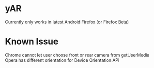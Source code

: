 yAR
===
Currently only works in latest Android Firefox (or Firefox Beta)

Known Issue
===
Chrome cannot let user choose front or rear camera from getUserMedia
Opera has different orientation for Device Orientation API
